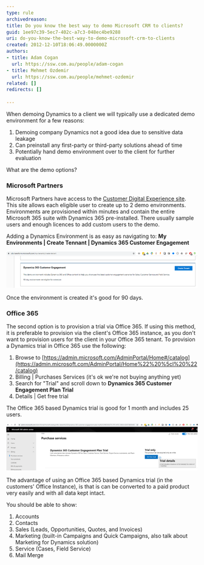 ```yaml
---
type: rule
archivedreason: 
title: Do you know the best way to demo Microsoft CRM to clients?
guid: 1ee97c39-5ec7-402c-a7c3-048ec4be9288
uri: do-you-know-the-best-way-to-demo-microsoft-crm-to-clients
created: 2012-12-10T18:06:49.0000000Z
authors:
- title: Adam Cogan
  url: https://ssw.com.au/people/adam-cogan
- title: Mehmet Ozdemir
  url: https://ssw.com.au/people/mehmet-ozdemir
related: []
redirects: []

---
```


When demoing Dynamics to a client we will typically use a dedicated demo environment for a few reasons:



1. Demoing company Dynamics not a good idea due to sensitive data leakage
2. Can preinstall any first-party or third-party solutions ahead of time
3. Potentially hand demo environment over to the client for further evaluation


What are the demo options?



<!--endintro-->

### Microsoft Partners

Microsoft Partners have access to the     [Customer Digital Experience site](https://cdx.transform.microsoft.com/). This site allows each eligible user to create up to 2 demo environments. Environments are provisioned within minutes and contain the entire Microsoft 365 suite with Dynamics 365 pre-installed. There usually sample users and enough licences to add custom users to the demo.

Adding a Dynamics Environment is as easy as navigating to:
 **My Environments | Create Tennant | Dynamics 365 Customer Engagement**

![](dynamics-365-cusomer-engagement.png)  

Once the environment is created it's good for 90 days.

### Office 365


The second option is to provision a trial via Office 365. If using this method, it is preferable to provision via the client's Office 365 instance, as you don't want to provision users for the client in your Office 365 tenant. To provision a Dynamics trial in Office 365 use the following:

1. Browse to [https://admin.microsoft.com/AdminPortal/Home#/catalog](https://admin.microsoft.com/AdminPortal/Home%22%20%5cl%20%22/catalog)
2. Billing | Purchases Services (it's ok we're not buying anything yet)
3. Search for "Trial" and scroll down to  **Dynamics 365 Customer Engagement Plan Trial**
4. Details | Get free trial


The Office 365 based Dynamics trial is good for 1 month and includes 25 users.

![](dynamics-365-cusomer-engagement-plan-triel.png)  

The advantage of using an Office 365 based Dynamics trial (in the customers' Office Instance), is that is can be converted to a paid product very easily and with all data kept intact.

You should be able to show:

1. Accounts
2. Contacts
3. Sales (Leads, Opportunities, Quotes, and Invoices)
4. Marketing (built-in Campaigns and Quick Campaigns, also talk about Marketing for Dynamics solution)
5. Service (Cases, Field Service)
6. Mail Merge
